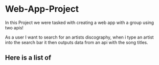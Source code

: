 # Web-App-Project

In this Project we were tasked with creating a web app with a group using two apis!

As a user I want to search for an artists discography, when i type an artist into the search bar it then outputs data from an api with the song titles.

## Here is a list of 
